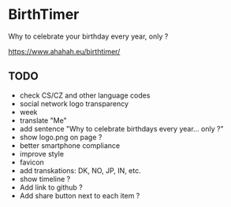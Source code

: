 # BirthTimer

Why to celebrate your birthday every year, only ?

https://www.ahahah.eu/birthtimer/

## TODO

- check CS/CZ and other language codes
- social network logo transparency
- week
- translate "Me"
- add sentence "Why to celebrate birthdays every year... only ?"
- show logo.png on page ?
- better smartphone compliance
- improve style
- favicon
- add transkations: DK, NO, JP, IN, etc.
- show timeline ?
- Add link to github ?
- Add share button next to each item ?

